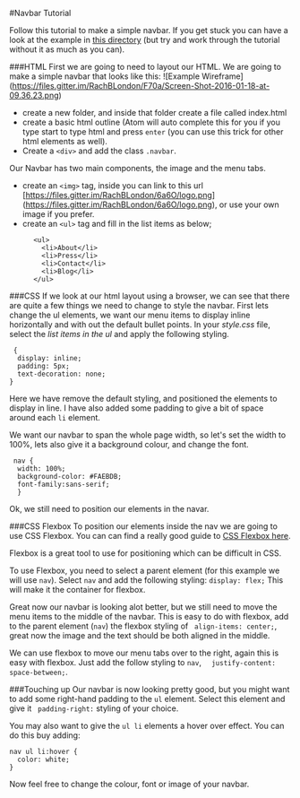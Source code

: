 #Navbar Tutorial

Follow this tutorial to make a simple navbar. If you get stuck you can have a look at the example in [this directory](https://github.com/foundersandcoders/workshop-html-css/tree/master/nav-bar-activity/nav-example) (but try and work through the tutorial without it as much as you can).

###HTML
First we are going to need to layout our HTML. We are going to make a simple navbar that looks like this:
![Example Wireframe] (https://files.gitter.im/RachBLondon/F70a/Screen-Shot-2016-01-18-at-09.36.23.png)

- create a new folder, and inside that folder create a file called index.html
- create  a basic html outline (Atom will auto complete this for you if you type start to type html and press `enter` (you can use this trick for other html elements as well).
- Create a `<div>` and add the class `.navbar`.


Our Navbar has two main components, the image and the menu tabs.
- create an `<img>` tag, inside you can link to this url  [https://files.gitter.im/RachBLondon/6a6O/logo.png] (https://files.gitter.im/RachBLondon/6a6O/logo.png), or use your own image if you prefer.
- create an `<ul>` tag and fill in the list items as below;
```
      <ul>
        <li>About</li>
        <li>Press</li>
        <li>Contact</li>
        <li>Blog</li>
      </ul>
```

###CSS
If we look at our html layout using a browser, we can see that there are quite a few things we need to change to style the navbar. First lets change the ul elements, we want our menu items to display inline horizontally and with out the default bullet points.
In your *style.css* file, select the *list items in the ul* and apply the following styling.

```
 {
  display: inline;
  padding: 5px;
  text-decoration: none;
}
```
Here we have remove the default styling, and positioned the elements to display in line. I have also added some padding to give a bit of space around each `li` element.

We want our navbar to span the whole page width, so let's set the width to  100%, lets also give it a background colour, and change the font.
```
 nav {
  width: 100%;
  background-color: #FAEBDB;
  font-family:sans-serif;
  }
```

Ok, we still need to position our elements in the navar.


###CSS Flexbox
To position our elements inside the nav we are going to use CSS Flexbox. You can can find a really good guide to [CSS Flexbox here](https://css-tricks.com/snippets/css/a-guide-to-flexbox/).

Flexbox is a great tool to use for positioning which can be difficult in CSS.

To use Flexbox, you need to select a parent element (for this example we will use `nav`). Select `nav` and add the following styling:
`display: flex;` This will make it the container for flexbox.

Great now our navbar is looking alot better, but we still need to move the menu items to the middle of the navbar. This is easy to do with flexbox, add to the parent element (`nav`) the flexbox styling of ` align-items: center;`, great now the image and the text should be both aligned in the middle.

We can use flexbox to move our menu tabs over to the right, again this is easy with flexbox. Just add the follow styling to `nav`, `  justify-content: space-between;`.

###Touching up
Our navbar is now looking pretty good, but you might want to add some right-hand padding to the `ul` element. Select this element and give it ` padding-right:` styling of your choice.

You may also want to give the `ul li` elements a hover over effect. You can do this buy adding:
```
nav ul li:hover {
  color: white;
}
```


Now feel free to change the colour, font or image of your navbar. 

  

